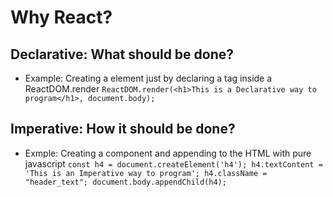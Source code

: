 # Why React?

## Declarative: What should be done?
- Example: Creating a element just by declaring a tag inside a ReactDOM.render
``ReactDOM.render(<h1>This is a Declarative way to program</h1>, document.body);``

## Imperative: How it should be done?
- Exmple: Creating a component and appending to the HTML with pure javascript
``
    const h4 = document.createElement('h4');
    h4.textContent = 'This is an Imperative way to program';
    h4.className = "header_text";
    document.body.appendChild(h4);
``
